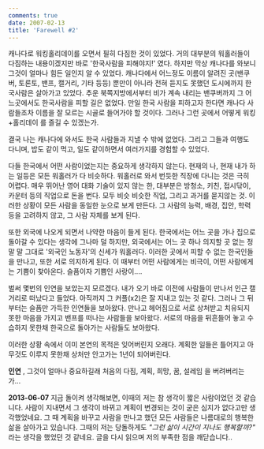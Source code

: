 ```yaml
---
comments: true
date: 2007-02-13
title: 'Farewell #2'
---
```


캐나다로 워킹홀리데이를 오면서 필히 다짐한 것이 있었다. 거의 대부분의
워홀러들이 다짐하는 내용이겠지만 바로 '한국사람을 피해야지!' 였다. 하지만 막상
캐나다를 와보니 그것이 얼마나 힘든 일인지 알 수 있었다. 캐나다에서 어느정도
이름이 알려진 곳(밴쿠버, 토론토, 밴프, 캘거리, 기타 등등) 뿐만이 아니라 전혀
듣지도 못했던 도시에까지 한국사람은 살아가고 있었다. 추운 북쪽지방에서부터
비가 계속 내리는 밴쿠버까지 그 어느곳에서도 한국사람을 피할 길은 없었다. 만일
한국 사람을 피하고자 한다면 캐나다 사람들조차 이름을 잘 모르는 시골로 들어가야
할 것이다. 그러나 그런 곳에서 어떻게 워킹+홀리데이 를 즐길 수 있겠는가.

결국 나는 캐나다에 와서도 한국 사람들과 지낼 수 밖에 없었다. 그리고 그들과
여행도 다니며, 밥도 같이 먹고, 일도 같이하면서 여러가지를 경험할 수 있었다.

다들 한국에서 어떤 사람이었는지는 중요하게 생각하지 않는다. 현재의 나, 현재
내가 하는 일등은 모든 워홀러가 다 비슷하다. 워홀러로 와서 번듯한 직장에 다니는
것은 극히 어렵다. 매우 뛰어난 영어 대화 기술이 있지 않는 한, 대부분은 방청소,
키친, 접시닦이, 카운터 등의 직업으로 돈을 번다. 모두 비슷 비슷한 직업, 그리고
과거를 묻지않는 것. 이러한 상황이 모든 사람을 동일한 눈으로 보게 만든다. 그
사람의 능력, 배경, 집안, 학력 등을 고려하지 않고, 그 사람 자체를 보게 된다. 

또한 외국에 나오게 되면서 나약한 마음이 들게 된다. 한국에서는 어느 곳을 가나
집으로 돌아갈 수 있다는 생각에 그나마 덜 하지만, 외국에서는 어느 곳 하나
의지할 곳 없는 정말 말 그대로 '외국인 노동자'의 신세가 워홀러다. 이러한 곳에서
피할 수 없는 한국인들을 만나고, 또한 서로 의지하게 된다. 이 때부터 어떤
사람에게는 비극이, 어떤 사람에게는 기쁨이 찾아온다. 슬픔이자 기쁨인
사랑이....

벌써 몇번의 인연을 보았는지 모르겠다. 내가 오기 바로 이전에 사람들이 만나서
인근 캘거리로 떠났다고 들었다. 아직까지 그 커플(x2)은 잘 지내고 있는 것 같다.
그러나 그 뒤부터는 슬픔만 가득한 인연들을 보아왔다. 만나고 헤어짐으로 서로
상처받고 치유되지 못한 마음을 가지고 밴프를 떠나는 사람들을 보아왔다. 서로의
마음을 뒤흔들어 놓고 수습하지 못한채 한국으로 돌아가는 사람들도 보아왔다.

이러한 상황 속에서 이미 본연의 목적은 잊어버린지 오래다. 계획한 일들은
틀어지고 아무것도 이루지 못한채 상처만 안고가는 1년이 되어버린다.

**인연** , 그것이 얼마나 중요하길래 처음의 다짐, 계획, 희망, 꿈, 설레임 을
버려버리는가...

**2013-06-07** 지금 돌이켜 생각해보면, 이때의 저는 참 생각이 짧은 사람이었던
것 같습니다. 사람이 지내면서 그 생각이 바뀌고 계획이 변경되는 것이 굳은 심지가
없다고만 생각했었네요. 그 때 계획을 바꾸고 사람을 만나고 했던 모든 사람들은
나름대로의 행복한 삶을 살아가고 있습니다. 그때의 저는 당돌하게도 *"그런 삶이
시간이 지나도 행복할까?"* 라는 생각을 했었던 것 같네요. 글을 다시 읽으며 저의
부족한 점을 깨닫습니다..